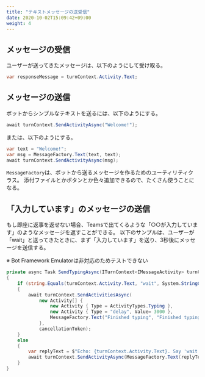 ```yaml
---
title: "テキストメッセージの送受信"
date: 2020-10-02T15:09:42+09:00
weight: 4
---
```


## メッセージの受信
ユーザーが送ってきたメッセージは、以下のようにして受け取る。

```csharp
var responseMessage = turnContext.Activity.Text;
```

## メッセージの送信
ボットからシンプルなテキストを送るには、以下のようにする。

```csharp
await turnContext.SendActivityAsync("Welcome!");
```

または、以下のようにする。

```csharp
var text = "Welcome!";
var msg = MessageFactory.Text(text, text);
await turnContext.SendActivityAsync(msg);
```

`MessageFactory`は、ボットから送るメッセージを作るためのユーティリティクラス。
添付ファイルとかボタンとか色々追加できるので、たくさん使うことになる。

## 「入力しています」のメッセージの送信
もし即座に返事を返せない場合、Teamsで出てくるような「○○が入力しています」のようなメッセージを返すことができる。
以下のサンプルは、ユーザーが「wait」と送ってきたときに、まず「入力しています」を送り、3秒後にメッセージを送信する。

※ Bot Framework Emulatorは非対応のためテストできない

```csharp
private async Task SendTypingAsync(ITurnContext<IMessageActivity> turnContext, CancellationToken cancellationToken)
{
    if (string.Equals(turnContext.Activity.Text, "wait", System.StringComparison.InvariantCultureIgnoreCase))
    {
        await turnContext.SendActivitiesAsync(
            new Activity[] {
                new Activity { Type = ActivityTypes.Typing },
                new Activity { Type = "delay", Value= 3000 },
                MessageFactory.Text("Finished typing", "Finished typing"),
            },
            cancellationToken);
    }
    else
    {
        var replyText = $"Echo: {turnContext.Activity.Text}. Say 'wait' to watch me type.";
        await turnContext.SendActivityAsync(MessageFactory.Text(replyText, replyText), cancellationToken);
    }
}
```
